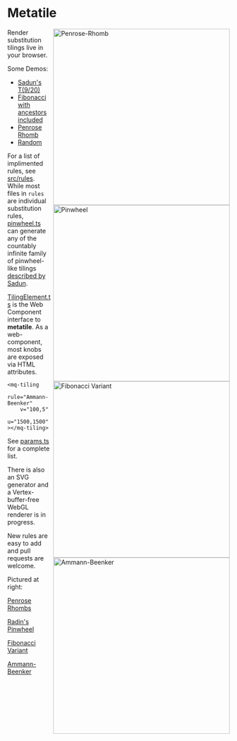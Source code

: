 # Metatile

<img align="right" src="https://tilings.metaquanta.com/sample/penrose_cropped.png" width=400 alt="Penrose-Rhomb"/>
<img align="right" src="https://tilings.metaquanta.com/sample/pinwheel_cropped.png" width=400 alt="Pinwheel"/>
<img align="right" src="https://tilings.metaquanta.com/sample/fibonacci_cropped.png" width=400 alt="Fibonacci Variant"/>
<img align="right" src="https://tilings.metaquanta.com/sample/ammann_cropped.png" width=400 alt="Ammann-Beenker"/>

Render substitution tilings live in your browser.

Some Demos:

- [Sadun's T(9/20)](https://tilings.metaquanta.com/?rule=Pinwheel&pinwheelP=9&pinwheelQ=20&v=30,0&u=1500,1500&colorSaturation=0.79&colorLightness=0.65&colorHueSpan=0.17&colorHueOffset=0.4)
- [Fibonacci with ancestors included](https://tilings.metaquanta.com/?rule=Fibonacci&tilingIncludeAncestors=y&colorAlpha=0.2&v=11,3&u=1500,1500&colorSaturation=0.4&colorLightness=0.4&colorHueSpan=0.2&colorHueOffset=0.4)
- [Penrose Rhomb](https://tilings.metaquanta.com/?rule=Penrose-Rhomb&v=25,35&u=1500,1400&colorSaturation=0.55&colorLightness=0.45&colorHueSpan=0.33&colorHueOffset=0.33)
- [Random](https://tilings.metaquanta.com/)

For a list of implimented rules, see [src/rules](https://github.com/metaquanta/metatile/tree/master/src/rules). While most files in `rules` are individual substitution rules, [pinwheel.ts](https://github.com/metaquanta/metatile/blob/master/src/rules/pinwheel.ts) can generate any of the countably infinite family of pinwheel-like tilings [described by Sadun](https://arxiv.org/abs/math/9712263).

[TilingElement.ts](https://github.com/metaquanta/metatile/blob/master/src/TilingElement.ts) is the Web Component interface to **metatile**.
As a web-component, most knobs are exposed via HTML attributes.

```
<mq-tiling
    rule="Ammann-Beenker"
    v="100,5"
    u="1500,1500"
></mq-tiling>

```

See [params.ts](https://github.com/metaquanta/metatile/blob/master/src/params.ts) for a complete list.

There is also an SVG generator and a Vertex-buffer-free WebGL renderer is in progress.

New rules are easy to add and pull requests are welcome.

Pictured at right:

[Penrose Rhombs](https://tilings.math.uni-bielefeld.de/substitution/penrose-rhomb/)

[Radin's Pinwheel](https://tilings.math.uni-bielefeld.de/substitution/pinwheel/)

[Fibonacci Variant](https://tilings.math.uni-bielefeld.de/substitution/fibonacci-times-fibonacci-variant/)

[Ammann-Beenker](https://tilings.math.uni-bielefeld.de/substitution/ammann-beenker/)
